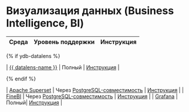 # Визуализация данных (Business Intelligence, BI)

| Среда | Уровень поддержки  | Инструкция |
| --- | :---: | --- |

{% if ydb-datalens %}

| [{{ datalens-name }}](https://datalens.tech/ru) | Полный | [Инструкция](../datalens.md) |

{% endif %}

| [Apache Superset](https://superset.apache.org) | Через [PostgreSQL-совместимость](../../../postgresql/intro) | [Инструкция](../superset.md) |
| [FineBI](https://intl.finebi.com) | Через [PostgreSQL-совместимость](https://ydb.tech/docs/ru/postgresql/intro) | [Инструкция](./finebi.md) |
| [Grafana](https://grafana.com) | Полный| [Инструкция](../grafana.md) |
